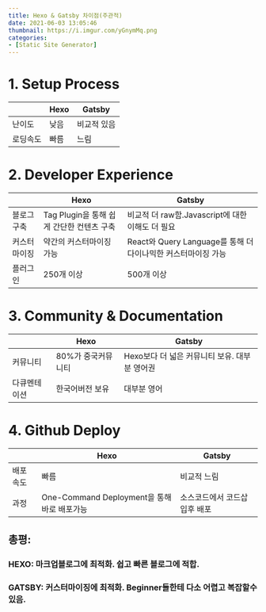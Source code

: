 ```yaml
---
title: Hexo & Gatsby 차이점(주관적)
date: 2021-06-03 13:05:46
thumbnail: https://i.imgur.com/yGnymMq.png
categories: 
- [Static Site Generator]
---
```


# 1. Setup Process
||Hexo|Gatsby|
|-|-|-|
|난이도|낮음|비교적 있음|
|로딩속도| 빠름|느림|

# 2. Developer Experience 
||Hexo|Gatsby|
|-|-|-|
|블로그 구축|Tag Plugin을 통해 쉽게 간단한 컨텐츠 구축|비교적 더 raw함.Javascript에 대한 이해도 더 필요|
|커스터마이징| 약간의 커스터마이징 가능 |React와 Query Language를 통해 더 다이나믹한 커스터마이징 가능|
|플러그인| 250개 이상|500개 이상|

# 3. Community & Documentation
||Hexo|Gatsby|
|-|-|-|
|커뮤니티|80%가 중국커뮤니티|Hexo보다 더 넓은 커뮤니티 보유. 대부분 영어권|
|다큐멘테이션|한국어버전 보유|대부분 영어|

# 4. Github Deploy
||Hexo|Gatsby|
|-|-|-|
|배포속도|빠름|비교적 느림|
|과정|One-Command Deployment을 통해 바로 배포가능|소스코드에서 코드삽입후 배포|

## 총평:
### HEXO: 마크업블로그에 최적화. 쉽고 빠른 블로그에 적합.

### GATSBY: 커스터마이징에 최적화. Beginner들한테 다소 어렵고 복잡할수 있음. 
